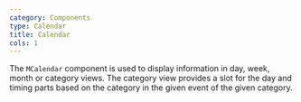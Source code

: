 ```yaml
---
category: Components
type: Calendar
title: Calendar
cols: 1
---
```


The `MCalendar` component is used to display information in day, week, month or category views. The category view provides a slot for the day and timing parts based on the category in the given event of the given category.